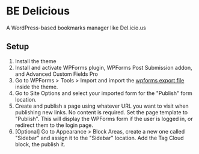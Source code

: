 # BE Delicious
A WordPress-based bookmarks manager like Del.icio.us

## Setup

1. Install the theme
2. Install and activate WPForms plugin, WPForms Post Submission addon, and Advanced Custom Fields Pro
3. Go to WPForms > Tools > Import and import the [wpforms export file](https://github.com/billerickson/BE-Delicious/blob/master/wpforms-form-export-09-27-2024.json) inside the theme.
4. Go to Site Options and select your imported form for the "Publish" form location.
5. Create and publish a page using whatever URL you want to visit when publishing new links. No content is required. Set the page template to "Publish". This will display the WPForms form if the user is logged in, or redirect them to the login page.
6. [Optional] Go to Appearance > Block Areas, create a new one called "Sidebar" and assign it to the "Sidebar" location. Add the Tag Cloud block, the publish it.
